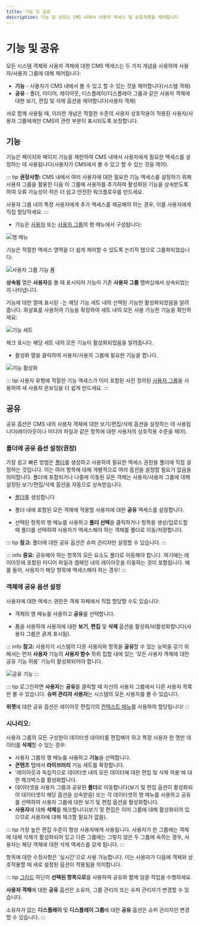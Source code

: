 ```yaml
---
title: 기능 및 공유
description: 기능 및 공유는 CMS 내에서 사용자 액세스 및 상호작용을 제어합니다
---
```


# 기능 및 공유

모든 시스템 객체와 사용자 객체에 대한 CMS 액세스는 두 가지 개념을 사용하여 사용자/사용자 그룹에 대해 제어됩니다:

- **기능** - 사용자가 CMS 내에서 볼 수 있고 할 수 있는 것을 제어합니다(시스템 객체)
- **공유** - 폴더, 미디어, 레이아웃, 디스플레이/디스플레이 그룹과 같은 사용자 객체에 대한 보기, 편집 및 삭제 옵션을 제어합니다(사용자 객체)

서로 함께 사용될 때, 이러한 개념은 적절한 수준의 사용자 상호작용이 적용된 사용자/사용자 그룹에게만 CMS의 관련 부분이 표시되도록 보장합니다.

## 기능

기능은 페이지와 페이지 기능을 제한하여 CMS 내에서 사용자에게 필요한 액세스를 설정하는 데 사용됩니다(사용자가 CMS에서 볼 수 있고 할 수 있는 것을 제어).

::: tip
**권장사항:** CMS 내에서 여러 사용자에 대한 필요한 기능 액세스를 설정하기 위해 사용자 그룹을 활용한 다음 이 그룹에 사용자를 추가하여 활성화된 기능을 상속받도록 하여 오류 가능성이 적은 더 쉽고 안전한 워크플로우를 만드세요.

사용자 그룹 내의 특정 사용자에게 추가 액세스를 제공해야 하는 경우, 이를 사용자에게 직접 할당하세요.
:::

- 기능은 [사용자](administration.html) 또는 [사용자 그룹](groups.html)의 행 메뉴에서 구성됩니다:

![행 메뉴](/img/v4_users_features_row_menu.png)

기능은 적절한 액세스 영역을 더 쉽게 제어할 수 있도록 논리적 탭으로 그룹화되었습니다:

![사용자 그룹 기능 폼](/img/v4_user_features_form.png)

**상속됨** 열은 **사용자**를 볼 때 표시되어 기능이 기존 **사용자 그룹** 멤버십에서 상속되었는지 나타냅니다.

기능에 대한 열에 표시된 `-`는 해당 기능 세트 내의 선택된 기능만 활성화되었음을 알려줍니다. 화살표를 사용하여 기능을 확장하여 세트 내의 모든 사용 가능한 기능을 확인하세요:

![기능 세트](/img/v4_users_feature_set.png)

체크 표시는 해당 세트 내의 모든 기능이 활성화되었음을 알려줍니다.

- 활성화 열을 클릭하여 사용자/사용자 그룹에 필요한 기능을 켭니다.

![기능 활성화](/img/v4_users_enable_features.png)

::: tip
사용자 유형에 적절한 기능 액세스가 이미 포함된 사전 정의된 [사용자 그룹](groups.html)을 사용하여 새 사용자 온보딩을 더 쉽게 만드세요.
:::

## 공유

공유 옵션은 CMS 내의 사용자 객체에 대한 보기/편집/삭제 옵션을 설정하는 데 사용됩니다(레이아웃이나 미디어 파일과 같은 항목에 대한 사용자의 상호작용 수준을 제어).

### 폴더에 공유 옵션 설정(권장)

가장 쉽고 빠른 방법은 [폴더](/tour/folders)를 생성하고 사용하여 필요한 액세스 권한을 폴더에 직접 설정하는 것입니다. 이는 여러 항목에 대해 개별적으로 여러 옵션을 설정할 필요가 없음을 의미합니다. 폴더에 포함되거나 나중에 이동된 모든 객체는 사용자/사용자 그룹에 대해 설정된 보기/편집/삭제 옵션을 자동으로 상속받습니다.

- [폴더](/tour/folders#폴더-생성)를 생성합니다
- 폴더 내에 포함된 모든 객체에 적용할 사용자에 대한 **공유** 액세스를 설정합니다.

- 선택된 항목의 행 메뉴를 사용하고 **폴더 선택**을 클릭하거나 항목을 생성/업로드할 때 폴더를 선택하여 사용자가 액세스해야 하는 객체를 폴더로 이동/저장합니다.

::: tip
**참고:** 폴더에 대한 공유 옵션은 슈퍼 관리자만 설정할 수 있습니다.
:::

::: info
**중요:** 공유해야 하는 항목의 모든 요소도 폴더로 이동해야 합니다. 여기에는 레이아웃에 포함된 미디어 파일과 캠페인 내의 레이아웃을 이동하는 것이 포함됩니다. 예를 들어, 사용자가 해당 항목에 액세스해야 하는 경우!
:::

### 객체에 공유 옵션 설정

사용자에 대한 액세스 권한은 객체 자체에서 직접 할당할 수도 있습니다:

- 객체의 행 메뉴를 사용하고 **공유**를 선택합니다.

- 폼을 사용하여 사용자에 대한 **보기**, **편집** 및 **삭제** 옵션을 활성화/비활성화합니다(사용자 그룹은 굵게 표시됨).

::: info
**참고:** 사용자가 시스템의 다른 사용자와 항목을 **공유**할 수 있는 능력을 갖기 위해서는 먼저 **사용자** 기능의 **사용자 함수** 하위 집합 내에 있는 '모든 사용자 객체에 대한 공유 기능 허용' 기능이 활성화되어야 합니다.

![공유 기능](/img/v4_users_share_option_feature.png)
:::

::: tip
로그인하면 **사용자**는 **공유**를 클릭할 때 자신의 사용자 그룹에서 다른 사용자 목록만 볼 수 있습니다. **슈퍼 관리자 사용자**는 시스템의 모든 사용자를 볼 수 있습니다.

**위젯**에 대한 공유 옵션은 레이아웃 편집기의 [컨텍스트 메뉴](/layouts/editor#컨텍스트-메뉴)를 사용하여 할당됩니다!
:::

### 시나리오:

사용자 그룹의 모든 구성원이 데이터셋 데이터를 편집해야 하고 특정 사용자 한 명만 데이터를 **삭제**할 수 있는 경우:

- 사용자 그룹의 행 메뉴를 사용하고 **기능**을 선택합니다.
- **콘텐츠** 탭에서 **라이브러리** 기능 세트를 확장합니다.
- '레이아웃과 독립적으로 데이터셋 내의 모든 데이터에 대한 편집 및 삭제 허용'에 대한 체크박스를 활성화합니다.
- 데이터셋을 사용자 그룹과 공유된 **폴더**로 이동합니다(보기 및 편집 옵션이 활성화되어 데이터셋이 해당 옵션을 상속받음) 또는 각 데이터셋의 행 메뉴를 사용하고 공유를 선택하여 사용자 그룹에 대한 보기 및 편집 옵션을 활성화합니다.
- **사용자**에 대해 **삭제**를 체크합니다(보기 및 편집은 이미 그룹에 대해 활성화되어 있으므로 사용자에 대해 체크할 필요가 없음).

::: tip
가장 높은 편집 수준이 항상 사용자에게 사용됩니다. 사용자가 한 그룹에는 객체에 대해 삭제가 활성화되어 있고 다른 그룹에는 그렇지 않은 두 그룹에 속하는 경우, 사용자는 해당 객체에 대한 삭제 액세스를 갖게 됩니다.
:::

항목에 대한 수정사항은 '실시간'으로 사용 가능합니다. 이는 사용자가 다음에 객체와 상호작용할 때 새로 설정된 옵션이 적용됨을 의미합니다.

::: tip
[그리드](/tour/cms-navigation#그리드) 하단의 **선택된 항목으로**를 사용하여 공유와 함께 일괄 작업을 수행하세요.

**사용자 객체**에 대한 **공유** 옵션은 소유자, 그룹 관리자 또는 슈퍼 관리자가 변경할 수 있습니다.

소유자가 없는 **디스플레이** 및 **디스플레이 그룹**에 대한 **공유** 옵션은 슈퍼 관리자만 변경할 수 있습니다.
::: 